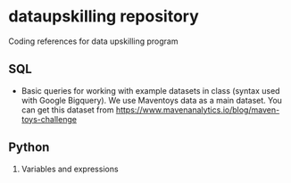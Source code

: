 # dataupskilling repository
Coding references for data upskilling program

## SQL
- Basic queries for working with example datasets in class (syntax used with Google Bigquery). We use Maventoys data as a main dataset. You can get this dataset from https://www.mavenanalytics.io/blog/maven-toys-challenge

## Python
1. Variables and expressions
